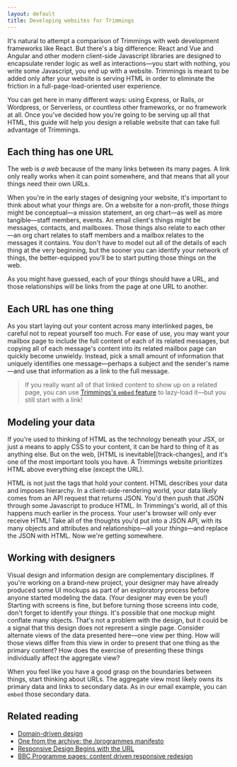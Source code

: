 ```yaml
---
layout: default
title: Developing websites for Trimmings
---
```

It's natural to attempt a comparison of Trimmings with web development frameworks like React. But there's a big difference: React and Vue and Angular and other modern client-side Javascript libraries are designed to encapsulate render logic as well as interactions—you start with nothing, you write some Javascript, you end up with a website. Trimmings is meant to be added only after your website is serving HTML in order to eliminate the friction in a full-page-load-oriented user experience.

You can get here in many different ways: using Express, or Rails, or Wordpress, or Serverless, or countless other frameworks, or no framework at all. Once you've decided how you're going to be serving up all that HTML, this guide will help you design a reliable website that can take full advantage of Trimmings.

## Each thing has one URL

The web is _a web_ because of the many links between its many pages. A link only really works when it can point somewhere, and that means that all your things need their own URLs.

When you're in the early stages of designing your website, it's important to think about what your _things_ are. On a website for a non-profit, those _things_ might be conceptual—a mission statement, an org chart—as well as more tangible—staff members, events. An email client's things might be messages, contacts, and mailboxes. Those things also relate to each other—an org chart relates to staff members and a mailbox relates to the messages it contains. You don't have to model out all of the details of each thing at the very beginning, but the sooner you can identify your network of things, the better-equipped you'll be to start putting those things on the web.

As you might have guessed, each of your things should have a URL, and those relationships will be links from the page at one URL to another.

## Each URL has one thing

As you start laying out your content across many interlinked pages, be careful not to repeat yourself too much. For ease of use, you may want your mailbox page to include the full content of each of its related messages, but copying all of each message's content into its related mailbox page can quickly become unwieldy. Instead, pick a small amount of information that uniquely identifies one message—perhaps a subject and the sender's name—and use that information as a link to the full message.

> If you really want all of that linked content to show up on a related page, you can use [Trimmings's `embed` feature](/features/embed) to lazy-load it—but you still start with a link!

## Modeling your data

If you're used to thinking of HTML as the technology beneath your JSX, or just a means to apply CSS to your content, it can be hard to thing of it as anything else. But on the web, [HTML is inevitable][track-changes], and it's one of the most important tools you have. A Trimmings website prioritizes HTML above everything else (except the URL).

HTML is not just the tags that hold your content. HTML describes your data and imposes hierarchy. In a client-side-rendering world, your data likely comes from an API request that returns JSON. You'd then push that JSON through some Javascript to produce HTML. In Trimmings's world, all of this happens much earlier in the process. Your user's browser will only ever receive HTML! Take all of the thoughts you'd put into a JSON API, with its many objects and attributes and relationships—all your _things_—and replace the JSON with HTML. Now we're getting somewhere.

## Working with designers

Visual design and information design are complementary disciplines. If you're working on a brand-new project, your designer may have already produced some UI mockups as part of an exploratory process before anyone started modeling the data. (Your designer may even be you!) Starting with screens is fine, but before turning those screens into code, don't forget to identify your _things_. It's possible that one mockup might conflate many objects. That's not a problem with the design, but it could be a signal that this design does not represent a single page. Consider alternate views of the data presented here—one view per thing. How will those views differ from this view in order to present that one thing as the primary content? How does the exercise of presenting these things individually affect the aggregate view?

When you feel like you have a good grasp on the boundaries between things, start thinking about URLs. The aggregate view most likely owns its primary data and links to secondary data. As in our email example, you can `embed` those secondary data.

## Related reading

- [Domain-driven design](https://en.wikipedia.org/wiki/Domain-driven_design)
- [One from the archive: the /programmes manifesto](http://smethur.st/posts/64839140)
- [Responsive Design Begins with the URL](https://www.smashingmagazine.com/2014/05/responsive-design-begins-with-the-url/)
- [BBC Programme pages: content driven responsive redesign](https://www.bbc.co.uk/blogs/internet/entries/5c236ed9-5895-366b-8f26-f46961274b04)
